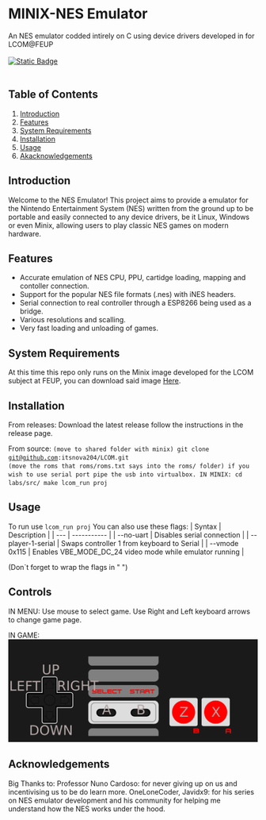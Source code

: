 # MINIX-NES Emulator 
An NES emulator codded intirely on C using device drivers developed in for LCOM@FEUP
<br><br/>
[![Static Badge](https://img.shields.io/badge/OS-Minix%203-blue)](https://minix3.org/)
<br><br/>

## Table of Contents
1. [Introduction](#introduction)
2. [Features](#features)
3. [System Requirements](#system-requirements)
4. [Installation](#installation)
5. [Usage](#usage)
6. [Akacknowledgements](#acknowledgements)


## Introduction
Welcome to the NES Emulator! This project aims to provide a emulator for the Nintendo Entertainment System (NES) written from the ground up to be portable and easily connected to any device drivers, be it Linux, Windows or even Minix, allowing users to play classic NES games on modern hardware.

## Features
- Accurate emulation of NES CPU, PPU, cartidge loading, mapping and contoller connection.
- Support for the popular NES file formats (.nes) with iNES headers.
- Serial connection to real controller through a ESP8266 being used as a bridge.
- Various resolutions and scalling.
- Very fast loading and unloading of games.

## System Requirements
At this time this repo only runs on the Minix image developed for the LCOM subject at FEUP, you can download said image [Here](https://drive.google.com/file/d/1dM32zTzkTUEqNtTwsO-n__XO6r1Y5I-f/view?usp=sharing).

## Installation
From releases: Download the latest release follow the instructions in the release page.

From source:
<code>(move to shared folder with minix)
git clone git@github.com:itsnova204/LCOM.git
(move the roms that roms/roms.txt says into the roms/ folder)
if you wish to use serial port pipe the usb into virtualbox.
IN MINIX:
    cd labs/src/
    make
    lcom_run proj
</code>

## Usage

To run use `lcom_run proj`
You can also use these flags:
| Syntax | Description |
| --- | ----------- |
| --no-uart | Disables serial connection |
| --player-1-serial | Swaps controller 1 from keyboard to Serial |
| --vmode 0x115 | Enables VBE_MODE_DC_24 video mode while emulator running |

(Don`t forget to wrap the flags in " ")

## Controls
IN MENU:
Use mouse to select game.
Use Right and Left keyboard arrows to change game page.

IN GAME:
![NES KB CTRL](https://github.com/itsnova204/LCOM/blob/main/doc/image.png?raw=true)

## Acknowledgements
Big Thanks to:
Professor Nuno Cardoso: for never giving up on us and incentivising us to be do learn more.
OneLoneCoder, Javidx9: for his series on NES emulator development and his community for helping me understand how the NES works under the hood.
